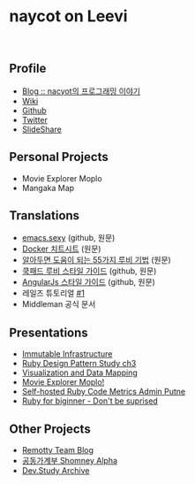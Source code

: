 # naycot on Leevi

<br/>

## Profile

* [Blog :: nacyot의 프로그래밍 이야기][profile_blog]
* [Wiki][profile_wiki]
* [Github][profile_github]
* [Twitter][profile_twitter]
* [SlideShare][profile_slideshare]

[profile_blog]: http://blog.nacyot.com
[profile_wiki]: http://wiki.nacyot.com
[profile_github]: http://github.com/nacyot
[profile_twitter]: http://twitter.com/nacyo_t
[profile_slideshare]: http://www.slideshare.net/ext
[profile_stack]: http://stackoverflow.com/users/2689714/nacyot
[profile_bitbucket]: https://bitbucket.org/nacyot

## Personal Projects

* Movie Explorer Moplo
* Mangaka Map

## Translations

* [emacs.sexy][trans_emacs_sexy] (github, 원문)
* [Docker 치트시트][trans_docker_cheat] (원문)
* [알아두면 도움이 되는 55가지 루비 기법][trans_ruby_trivia] (원문)
* [쿡패드 루비 스타일 가이드][trans_cookpad_ruby] (github, 원문)
* [AngularJs 스타일 가이드][trans_angular_style] (github, 원문)
* 레일즈 튜토리얼 [#1][trans_rails_tutorial_ch1]
* Middleman 공식 문서

[trans_emacs_sexy]: http://sexy.emacs.kr
[trans_docker_cheat]: https://gist.github.com/nacyot/8366310
[trans_ruby_trivia]: https://gist.github.com/nacyot/7624036
[trans_cookpad_ruby]: http://blog.nacyot.com/articles/2014-03-23-cookpad-ruby-styleguide/
[trans_angular_style]: http://blog.nacyot.com/articles/2013-10-30-angularjs-style-guide/
[trans_rails_tutorial_ch1]: http://nacyot.github.io/Rails-Tutorial-KR/chapters/beginning.html
[trans_middleman]: http://

## Presentations

* [Immutable Infrastructure][presentation_ii]
* [Ruby Design Pattern Study ch3][presentation_dp3]
* [Visualization and Data Mapping][presentation_vam]
* [Movie Explorer Moplo!][presentation_moplo]
* [Self-hosted Ruby Code Metrics Admin Putne][presentation_putne]
* [Ruby for biginner - Don't be suprised][presentation_ruby]

[presentation_ii]: http://www.slideshare.net/ext/immutable-infrastructure123123123
[presentation_dp3]: http://www.slideshare.net/ext/design-pattern-chapter3templatepattern
[presentation_vam]: http://www.slideshare.net/ext/visualization-and-data-mapping
[presentation_moplo]: http://www.slideshare.net/ext/movie-explorer-moplo-introduction
[presentation_putne]: http://www.slideshare.net/ext/putne
[presentation_ruby]: http://www.slideshare.net/ext/ruby-27081169

## Other Projects

* [Remotty Team Blog][site_remotty]
* [공동가계부 Shomney Alpha][site_shomney]
* [Dev.Study Archive][site_dev_study]

[site_dev_study]: http://dev-study.github.io/
[site_remotty]: http://blog.remotty.com
[site_shomney]: http://budgetbook.herokuapp.com/


